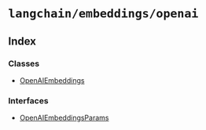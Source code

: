 `langchain/embeddings/openai`
=============================

Index[​](#index "Direct link to Index")
---------------------------------------

### Classes[​](#classes "Direct link to Classes")

*   [OpenAIEmbeddings](/docs/api/embeddings_openai/classes/OpenAIEmbeddings)

### Interfaces[​](#interfaces "Direct link to Interfaces")

*   [OpenAIEmbeddingsParams](/docs/api/embeddings_openai/interfaces/OpenAIEmbeddingsParams)
